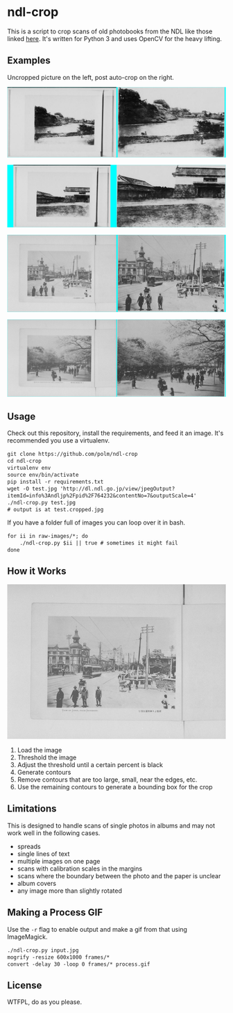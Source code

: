 # ndl-crop

This is a script to crop scans of old photobooks from the NDL like those linked
[here](http://dl.ndl.go.jp/ja/photo.html). It's written for Python 3 and uses
OpenCV for the heavy lifting.

## Examples

Uncropped picture on the left, post auto-crop on the right.

![Example 1](img/example1.jpg?raw=true)

![Example 2](img/example2.jpg?raw=true)

![Example 3](img/example3.jpg?raw=true)

![Example 4](img/example4.jpg?raw=true)

## Usage

Check out this repository, install the requirements, and feed it an image. It's
recommended you use a virtualenv.

    git clone https://github.com/polm/ndl-crop
    cd ndl-crop
    virtualenv env
    source env/bin/activate
    pip install -r requirements.txt
    wget -O test.jpg 'http://dl.ndl.go.jp/view/jpegOutput?itemId=info%3Andljp%2Fpid%2F764232&contentNo=7&outputScale=4'
    ./ndl-crop.py test.jpg
    # output is at test.cropped.jpg

If you have a folder full of images you can loop over it in bash.

    for ii in raw-images/*; do
        ./ndl-crop.py $ii || true # sometimes it might fail
    done

## How it Works

![Process GIF](img/process1.gif?raw=true)

1. Load the image
2. Threshold the image
3. Adjust the threshold until a certain percent is black
4. Generate contours
5. Remove contours that are too large, small, near the edges, etc.
6. Use the remaining contours to generate a bounding box for the crop

## Limitations

This is designed to handle scans of single photos in albums and may not work
well in the following cases.

- spreads
- single lines of text
- multiple images on one page
- scans with calibration scales in the margins
- scans where the boundary between the photo and the paper is unclear
- album covers
- any image more than slightly rotated

## Making a Process GIF

Use the `-r` flag to enable output and make a gif from that using ImageMagick.

    ./ndl-crop.py input.jpg
    mogrify -resize 600x1000 frames/*
    convert -delay 30 -loop 0 frames/* process.gif

## License

WTFPL, do as you please. 
